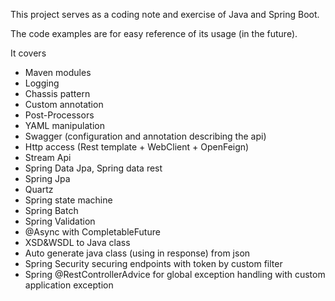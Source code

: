 This project serves as a coding note and exercise of Java and Spring Boot.

The code examples are for easy reference of its usage (in the future). 

It covers
* Maven modules
* Logging
* Chassis pattern
* Custom annotation
* Post-Processors
* YAML manipulation
* Swagger (configuration and annotation describing the api)
* Http access (Rest template + WebClient + OpenFeign)
* Stream Api
* Spring Data Jpa, Spring data rest
* Spring Jpa
* Quartz
* Spring state machine 
* Spring Batch
* Spring Validation
* @Async with CompletableFuture
* XSD&WSDL to Java class
* Auto generate java class (using in response) from json
* Spring Security securing endpoints with token by custom filter 
* Spring @RestControllerAdvice for global exception handling with custom application exception